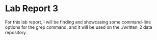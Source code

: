 # Lab Report 3

For this lab report, I will be finding and showcasing some command-line options for the grep command, and it will be used on the ./written_2 data repository.
